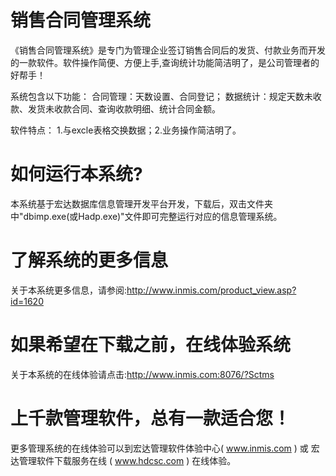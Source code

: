 # 销售合同管理系统

《销售合同管理系统》是专门为管理企业签订销售合同后的发货、付款业务而开发的一款软件。软件操作简便、方便上手,查询统计功能简洁明了，是公司管理者的好帮手！ 

系统包含以下功能： 合同管理：天数设置、合同登记； 数据统计：规定天数未收款、发货未收款合同、查询收款明细、统计合同金额。 

软件特点： 1.与excle表格交换数据；2.业务操作简洁明了。

# 如何运行本系统?

本系统基于宏达数据库信息管理开发平台开发，下载后，双击文件夹中"dbimp.exe(或Hadp.exe)"文件即可完整运行对应的信息管理系统。

# 了解系统的更多信息

关于本系统更多信息，请参阅:http://www.inmis.com/product_view.asp?id=1620

# 如果希望在下载之前，在线体验系统

关于本系统的在线体验请点击:http://www.inmis.com:8076/?Sctms

# 上千款管理软件，总有一款适合您！

更多管理系统的在线体验可以到宏达管理软件体验中心( www.inmis.com ) 或 宏达管理软件下载服务在线 ( www.hdcsc.com ) 在线体验。

